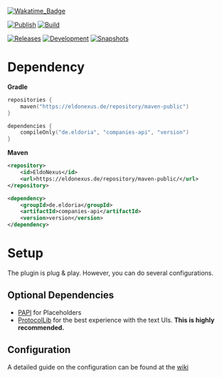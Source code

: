[![Wakatime_Badge](https://wakatime.com/badge/github/eldoriarpg/companies.svg)][wakatime]

[![Publish](https://img.shields.io/github/actions/workflow/status/eldoriarpg/companies/publish_to_nexus.yml?style=for-the-badge&label=Publish)][publish]
[![Build](https://img.shields.io/github/actions/workflow/status/eldoriarpg/companies/verify.yml?style=for-the-badge&label=Build)][verify]

[![Releases](https://img.shields.io/nexus/maven-releases/de.eldoria/companies-api?label=Release&logo=Release&server=https%3A%2F%2Feldonexus.de&style=for-the-badge)][release]
[![Development](https://img.shields.io/nexus/maven-dev/de.eldoria/companies-api?label=DEV&logo=Release&server=https%3A%2F%2Feldonexus.de&style=for-the-badge)][development]
[![Snapshots](https://img.shields.io/nexus/s/de.eldoria/companies-api?color=orange&label=Snapshot&server=https%3A%2F%2Feldonexus.de&style=for-the-badge)][snapshot]

<!-- [![Text](image_link)][link_anchor] -->
<!-- [anchor]: link> -->


# Dependency
**Gradle**
``` kotlin
repositories {
    maven("https://eldonexus.de/repository/maven-public")
}

dependencies {
    compileOnly("de.eldoria", "companies-api", "version")
}
```

**Maven**
``` xml
<repository>
    <id>EldoNexus</id>
    <url>https://eldonexus.de/repository/maven-public/</url>
</repository>

<dependency>
    <groupId>de.eldoria</groupId>
    <artifactId>companies-api</artifactId>
    <version>version</version>
</dependency>
```

# Setup

The plugin is plug & play. However, you can do several configurations.

## Optional Dependencies
* [PAPI](https://www.spigotmc.org/resources/6245/) for Placeholders
* [ProtocolLib](https://www.spigotmc.org/resources/1997/) for the best experience with the text UIs. **This is highly recommended.**

## Configuration
A detailed guide on the configuration can be found at the [wiki](https://github.com/eldoriarpg/companies/wiki/Configuration)

[wakatime]: https://wakatime.com/badge/github/eldoriarpg/companies
[publish]: https://github.com/eldoriarpg/companies/actions/workflows/publish_to_nexus.yml
[verify]: https://github.com/eldoriarpg/companies/actions/workflows/verify.yml
[release]: https://eldonexus.de/#browse/browse:maven-releases:de%2Feldoria%2Fcompanies-api
[development]: https://eldonexus.de/#browse/browse:maven-dev:de%2Feldoria%2Fcompanies-api
[snapshot]: https://eldonexus.de/#browse/browse:maven-snapshots:de%2Feldoria%2Fcompanies-api
